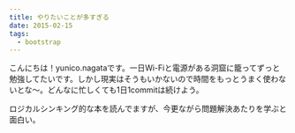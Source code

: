 ```yaml
---
title: やりたいことが多すぎる
date: 2015-02-15
tags:
  - bootstrap
---
```


こんにちは！yunico.nagataです。一日Wi-Fiと電源がある洞窟に籠ってずっと勉強してたいです。しかし現実はそうもいかないので時間をもっとうまく使わないとな〜。どんなに忙しくても1日1commitは続けよう。

ロジカルシンキング的な本を読んでますが、今更ながら問題解決あたりを学ぶと面白い。
